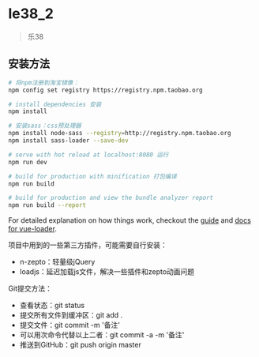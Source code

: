 # le38_2

> 乐38

## 安装方法

``` bash
# 将npm注册到淘宝镜像：
npm config set registry https://registry.npm.taobao.org

# install dependencies 安装
npm install

# 安装sass：css预处理器
npm install node-sass --registry=http://registry.npm.taobao.org 
npm install sass-loader --save-dev

# serve with hot reload at localhost:8080 运行
npm run dev

# build for production with minification 打包编译
npm run build

# build for production and view the bundle analyzer report
npm run build --report
```

For detailed explanation on how things work, checkout the [guide](http://vuejs-templates.github.io/webpack/) and [docs for vue-loader](http://vuejs.github.io/vue-loader).



项目中用到的一些第三方插件，可能需要自行安装：

-   n-zepto：轻量级jQuery
-   loadjs：延迟加载js文件，解决一些插件和zepto动画问题



Git提交方法：

-   查看状态：git status
-   提交所有文件到缓冲区：git add .
-   提交文件：git commit -m '备注' 
-   可以用次命令代替以上二者：git commit -a -m '备注'
-   推送到GitHub：git push origin master
